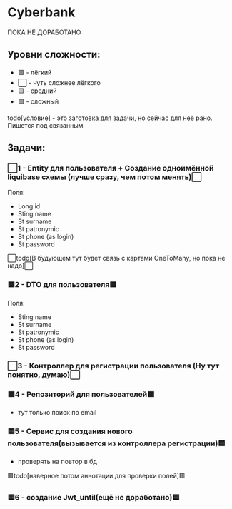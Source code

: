 # Cyberbank

ПОКА НЕ ДОРАБОТАНО

## Уровни сложности:
- 🟩 - лёгкий
- ⬜ - чуть сложнее лёгкого
- 🟨 - средний
- 🟥 - сложный

todo[условие] - это заготовка для задачи, но сейчас для неё рано. Пишется под связанным

## Задачи:

### ⬜1 - Entity для пользователя + Создание одноимённой liquibase схемы (лучше сразу, чем потом менять)⬜
Поля:
- Long id
- Sting name
- St surname
- St patronymic
- St phone (as login)
- St password 

⬜todo[В будующем тут будет связь с картами OneToMany, но пока не надо]⬜

### 🟩2 - DTO для пользователя🟩
Поля:
- Sting name
- St surname
- St patronymic
- St phone (as login)
- St password 

### ⬜3 - Контроллер для регистрации пользователя (Ну тут понятно, думаю)⬜

### 🟩4 - Репозиторий для пользователей🟩
- тут только поиск по email

### 🟨5 - Сервис для создания нового пользователя(вызывается из контроллера регистрации)🟨
- проверять на повтор в бд

🟥todo[наверное потом аннотации для проверки полей]🟥

### 🟨6 - создание Jwt_until(ещё не доработано)🟨
